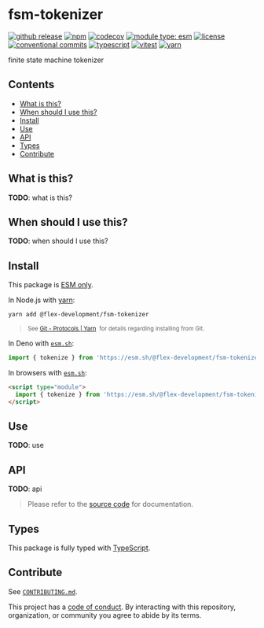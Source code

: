 # fsm-tokenizer

[![github release](https://img.shields.io/github/v/release/flex-development/fsm-tokenizer.svg?include_prereleases\&sort=semver)](https://github.com/flex-development/fsm-tokenizer/releases/latest)
[![npm](https://img.shields.io/npm/v/@flex-development/fsm-tokenizer.svg)](https://npmjs.com/package/@flex-development/fsm-tokenizer)
[![codecov](https://codecov.io/gh/flex-development/fsm-tokenizer/graph/badge.svg?token=iA1BvaucoZ)](https://codecov.io/gh/flex-development/fsm-tokenizer)
[![module type: esm](https://img.shields.io/badge/module%20type-esm-brightgreen)](https://github.com/voxpelli/badges-cjs-esm)
[![license](https://img.shields.io/github/license/flex-development/fsm-tokenizer.svg)](LICENSE.md)
[![conventional commits](https://img.shields.io/badge/-conventional%20commits-fe5196?logo=conventional-commits\&logoColor=ffffff)](https://conventionalcommits.org)
[![typescript](https://img.shields.io/badge/-typescript-3178c6?logo=typescript\&logoColor=ffffff)](https://typescriptlang.org)
[![vitest](https://img.shields.io/badge/-vitest-6e9f18?style=flat\&logo=vitest\&logoColor=ffffff)](https://vitest.dev)
[![yarn](https://img.shields.io/badge/-yarn-2c8ebb?style=flat\&logo=yarn\&logoColor=ffffff)](https://yarnpkg.com)

finite state machine tokenizer

## Contents

- [What is this?](#what-is-this)
- [When should I use this?](#when-should-i-use-this)
- [Install](#install)
- [Use](#use)
- [API](#api)
- [Types](#types)
- [Contribute](#contribute)

## What is this?

**TODO**: what is this?

## When should I use this?

**TODO**: when should I use this?

## Install

This package is [ESM only][esm].

In Node.js with [yarn][]:

```sh
yarn add @flex-development/fsm-tokenizer
```

<blockquote>
  <small>
    See <a href='https://yarnpkg.com/protocol/git'>Git - Protocols | Yarn</a>
    &nbsp;for details regarding installing from Git.
  </small>
</blockquote>

In Deno with [`esm.sh`][esmsh]:

```ts
import { tokenize } from 'https://esm.sh/@flex-development/fsm-tokenizer'
```

In browsers with [`esm.sh`][esmsh]:

```html
<script type="module">
  import { tokenize } from 'https://esm.sh/@flex-development/fsm-tokenizer'
</script>
```

## Use

**TODO**: use

## API

**TODO**: api

> Please refer to the [source code](./src/) for documentation.

## Types

This package is fully typed with [TypeScript][].

## Contribute

See [`CONTRIBUTING.md`](CONTRIBUTING.md).

This project has a [code of conduct](CODE_OF_CONDUCT.md). By interacting with this repository, organization, or
community you agree to abide by its terms.

[esm]: https://gist.github.com/sindresorhus/a39789f98801d908bbc7ff3ecc99d99c

[esmsh]: https://esm.sh

[typescript]: https://www.typescriptlang.org

[yarn]: https://yarnpkg.com
